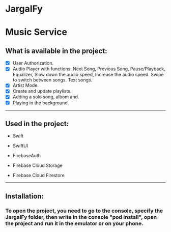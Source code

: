 # JargalFy
# Music Service
## What is available in the project:
- [X] User Authorization.
- [X] Audio Player with functions: Next Song, 
Previous Song, Pause/Playback, Equalizer, 
Slow down the audio speed, 
Increase the audio speed. 
Swipe to switch between songs. Text songs.
- [X] Artist Mode.
- [X] Create and update playlists.
- [X] Adding a solo song, albom and.
- [X] Playing in the background.

____

## Used in the project:

* Swift

* SwiftUI

* FirebaseAuth

* Firebase Cloud Storage

* Firebase Cloud Firestore

____


## Installation:
### To open the project, you need to go to the console, specify the JargalFy folder, then write in the console "pod install", open the project and run it in the emulator or on your phone.
